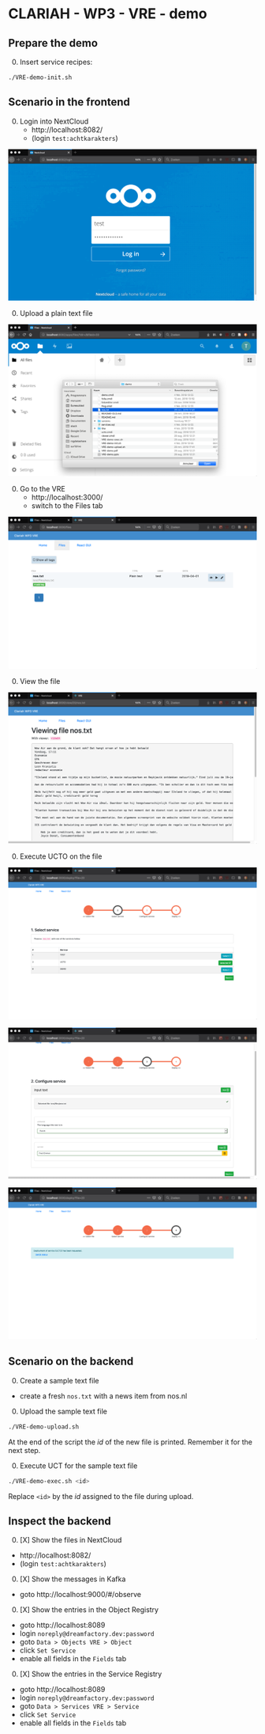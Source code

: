 # CLARIAH - WP3 - VRE - demo

## Prepare the demo

0. Insert service recipes: 
```sh
./VRE-demo-init.sh
```

## Scenario in the frontend

0. Login into NextCloud
   - http://localhost:8082/
   - (login `test:achtkarakters`)

![Login into NextCloud](screens/login-into-nextcloud.png)

0. Upload a plain text file

![Upload a plain text file](screens/upload-text-file.png)

0. Go to the VRE
   - http://localhost:3000/
   - switch to the Files tab

![The plain text file in the VRE](screens/text-file-in-vre.png)

0. View the file

![View the text file](screens/view-text-file.png)

0. Execute UCTO on the file

![Select UCTO on the text file](screens/select-ucto-service.png)

![Specify the UCTO parameters](screens/set-ucto-parameters.png)

![View for UCTO to complete](screens/wait-for-ucto-to-complete.png)



## Scenario on the backend

0. Create a sample text file
  - create a fresh `nos.txt` with a news item from nos.nl

0. Upload the sample text file

```sh
./VRE-demo-upload.sh
```

At the end of the script the _id_ of the new file is printed. Remember it for the next step.

0. Execute UCT for the sample text file

```sh
./VRE-demo-exec.sh <id>
```

Replace `<id>` by the _id_ assigned to the file during upload.

## Inspect the backend

0. [X] Show the files in NextCloud

  - http://localhost:8082/
  - (login `test:achtkarakters`)
  
0. [X] Show the messages in Kafka
  
  - goto http://localhost:9000/#/observe

0. [X] Show the entries in the Object Registry

  - goto http://localhost:8089
  - login `noreply@dreamfactory.dev:password`
  - goto `Data > Objects VRE > Object`
  - click `Set Service`
  - enable all fields in the `Fields` tab

0. [X] Show the entries in the Service Registry

  - goto http://localhost:8089
  - login `noreply@dreamfactory.dev:password`
  - goto `Data > Services VRE > Service`
  - click `Set Service`
  - enable all fields in the `Fields` tab


